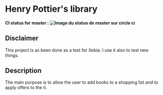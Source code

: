 # Henry Pottier's library
#### CI status for master : ![Image du status de master sur circle ci](https://circleci.com/gh/TufferyJordan/henry-pottier/tree/master.png?style=shield&circle-token=0263721f1457026f4cefaec0d039fa71c78525b3)
## Disclaimer
This project is as been done as a test for Xebia. I use it also to test new things.
## Description
The main purpose is to allow the user to add books to a shopping list and to apply offers to the it.
